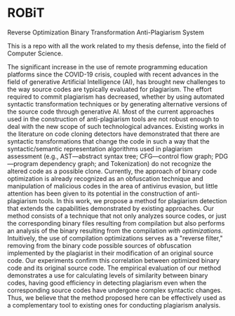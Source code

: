 # ROBiT
Reverse Optimization Binary Transformation Anti-Plagiarism System

This is a repo with all the work related to my thesis defense, into the field of Computer Science.

The significant increase in the use of remote programming education platforms since the COVID-19 crisis, coupled with recent advances in the field of generative Artificial Intelligence (AI), has brought new challenges to the way source codes are typically evaluated for plagiarism. The effort required to commit plagiarism has decreased, whether by using automated syntactic transformation techniques or by generating alternative versions of the source code through generative AI. Most of the current approaches used in the construction of anti-plagiarism tools are not robust enough to deal with the new scope of such technological advances. Existing works in the literature on code cloning detectors have demonstrated that there are syntactic transformations that change the code in such a way that the syntactic/semantic representation algorithms used in plagiarism assessment (e.g., AST—abstract syntax tree; CFG—control flow graph; PDG—program dependency graph; and Tokenization) do not recognize the altered code as a possible clone. Currently, the approach of binary code optimization is already recognized as an obfuscation technique and manipulation of malicious codes in the area of antivirus evasion, but little attention has been given to its potential in the construction of anti-plagiarism tools. In this work, we propose a method for plagiarism detection that extends the capabilities demonstrated by existing approaches. Our method consists of a technique that not only analyzes source codes, or just the corresponding binary files resulting from compilation but also performs an analysis of the binary resulting from the compilation *with optimizations*. Intuitively, the use of compilation optimizations serves as a "reverse filter," removing from the binary code possible sources of obfuscation implemented by the plagiarist in their modification of an original source code. Our experiments confirm this correlation between optimized binary code and its original source code. The empirical evaluation of our method demonstrates a use for calculating levels of similarity between binary codes, having good efficiency in detecting plagiarism even when the corresponding source codes have undergone complex syntactic changes. Thus, we believe that the method proposed here can be effectively used as a complementary tool to existing ones for conducting plagiarism analysis.
